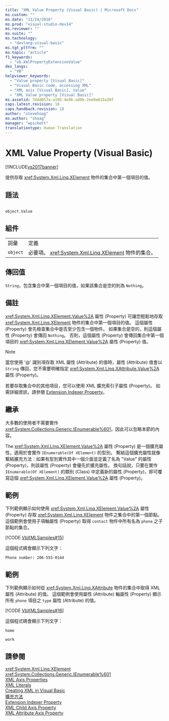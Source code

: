 ```yaml
---
title: "XML Value Property (Visual Basic) | Microsoft Docs"
ms.custom: ""
ms.date: "11/24/2016"
ms.prod: "visual-studio-dev14"
ms.reviewer: ""
ms.suite: ""
ms.technology: 
  - "devlang-visual-basic"
ms.tgt_pltfrm: ""
ms.topic: "article"
f1_keywords: 
  - "vb.XmlPropertyExtensionValue"
dev_langs: 
  - "VB"
helpviewer_keywords: 
  - "Value property [Visual Basic]"
  - "Visual Basic code, accessing XML"
  - "XML axis [Visual Basic], Value"
  - "XML Value property [Visual Basic]"
ms.assetid: 7ddd057a-a195-4e9b-ad8b-2ee0e615a20f
caps.latest.revision: 18
caps.handback.revision: 18
author: "stevehoag"
ms.author: "shoag"
manager: "wpickett"
translationtype: Human Translation
---
```

# XML Value Property (Visual Basic)
[!INCLUDE[vs2017banner](../../../csharp/includes/vs2017banner.md)]

提供存取 <xref:System.Xml.Linq.XElement> 物件的集合中第一個項目的值。  
  
## 語法  
  
```  
  
object.Value  
```  
  
## 組件  
  
|||  
|-|-|  
|詞彙|定義|  
|`object`|必要項。  <xref:System.Xml.Linq.XElement> 物件的集合。|  
  
## 傳回值  
 `String`，包含集合中第一個項目的值，如果該集合是空的則為 `Nothing`。  
  
## 備註  
 <xref:System.Xml.Linq.XElement.Value%2A> 屬性 \(Property\) 可讓您輕鬆地存取 <xref:System.Xml.Linq.XElement> 物件的集合中第一個項目的值。  這個屬性 \(Property\) 會先檢查集合中是否至少包含一個物件。  如果集合是空的，則這個屬性 \(Property\) 會傳回 `Nothing`。  否則，這個屬性 \(Property\) 會傳回集合中第一個項目的 <xref:System.Xml.Linq.XElement.Value%2A> 屬性 \(Property\) 值。  
  
> [!NOTE]
>  當您使用 '@' 識別項存取 XML 屬性 \(Attribute\) 的值時，屬性 \(Attribute\) 值會以 `String` 傳回，您不需要明確指定 <xref:System.Xml.Linq.XAttribute.Value%2A> 屬性 \(Property\)。  
  
 若要存取集合中的其他項目，您可以使用 XML 擴充索引子屬性 \(Property\)。  如需詳細資訊，請參閱 [Extension Indexer Property](../../../visual-basic/language-reference/xml-axis/extension-indexer-property.md)。  
  
## 繼承  
 大多數的使用者不需要實作 <xref:System.Collections.Generic.IEnumerable%601>，因此可以忽略本節的內容。  
  
 The <xref:System.Xml.Linq.XElement.Value%2A> 屬性 \(Property\) 是一個擴充屬性，適用於會實作 `IEnumerable(Of XElement)` 的型別。  繫結這個擴充屬性就像繫結擴充方法：如果有型別實作其中一個介面並定義了名為 "Value" 的屬性 \(Property\)，則該屬性 \(Property\) 會優先於擴充屬性。  換句話說，只要在實作 `IEnumerable(Of XElement)` 的類別 \(Class\) 中定義新的屬性 \(Property\)，即可覆寫這個 <xref:System.Xml.Linq.XElement.Value%2A> 屬性 \(Property\)。  
  
## 範例  
 下列範例顯示如何使用 <xref:System.Xml.Linq.XElement.Value%2A> 屬性 \(Property\) 存取 <xref:System.Xml.Linq.XElement> 物件之集合中的第一個節點。  這個範例會使用子項軸屬性 \(Property\) 取得 `contact` 物件中所有名為 `phone` 之子節點的集合。  
  
 [!CODE [VbXMLSamples#15](../CodeSnippet/VS_Snippets_VBCSharp/VbXMLSamples#15)]  
  
 這個程式碼會顯示下列文字：  
  
 `Phone number: 206-555-0144`  
  
## 範例  
 下列範例顯示如何從 <xref:System.Xml.Linq.XAttribute> 物件的集合中取得 XML 屬性 \(Attribute\) 的值。  這個範例會使用屬性 \(Attribute\) 軸屬性 \(Property\) 顯示所有 `phone` 項目之 `type` 屬性 \(Attribute\) 的值。  
  
 [!CODE [VbXMLSamples#16](../CodeSnippet/VS_Snippets_VBCSharp/VbXMLSamples#16)]  
  
 這個程式碼會顯示下列文字：  
  
 `home`  
  
 `work`  
  
## 請參閱  
 <xref:System.Xml.Linq.XElement>   
 <xref:System.Collections.Generic.IEnumerable%601>   
 [XML Axis Properties](../../../visual-basic/language-reference/xml-axis/xml-axis-properties.md)   
 [XML Literals](../../../visual-basic/language-reference/xml-literals/index.md)   
 [Creating XML in Visual Basic](../../../visual-basic/programming-guide/language-features/xml/creating-xml.md)   
 [擴充方法](../../../visual-basic/programming-guide/language-features/procedures/extension-methods.md)   
 [Extension Indexer Property](../../../visual-basic/language-reference/xml-axis/extension-indexer-property.md)   
 [XML Child Axis Property](../../../visual-basic/language-reference/xml-axis/xml-child-axis-property.md)   
 [XML Attribute Axis Property](../../../visual-basic/language-reference/xml-axis/xml-attribute-axis-property.md)
